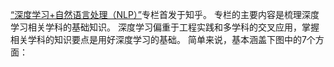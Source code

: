 [“深度学习+自然语言处理（NLP）”]("https://zhuanlan.zhihu.com/c_123183356")专栏首发于知乎。
专栏的主要内容是梳理深度学习相关学科的基础知识。
深度学习偏重于工程实践和多学科的交叉应用，掌握相关学科的知识要点是用好深度学习的基础。
简单来说，基本涵盖下图中的7个方面：
